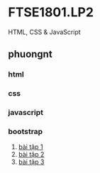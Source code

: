 # FTSE1801.LP2
HTML, CSS &amp; JavaScript
## phuongnt

### html

### css

### javascript

### bootstrap

1. [bài tập 1](https://github.com/FASTTRACKSE/FTSE1801.LP2/blob/master/phuongnt/javascript/ptbac1.html)
2. [bài tập 2](https://github.com/FASTTRACKSE/FTSE1801.LP2/blob/master/phuongnt/javascript/ptbac2.html)
3. [bài tập 3](https://github.com/FASTTRACKSE/FTSE1801.LP2/blob/master/phuongnt/javascript/xeploai.html)